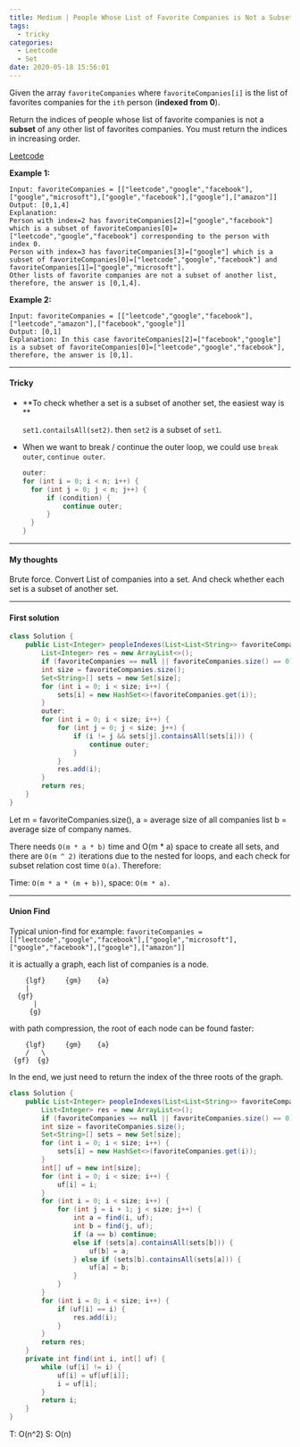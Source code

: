 ```yaml
---
title: Medium | People Whose List of Favorite Companies is Not a Subset of Another List
tags:
  - tricky
categories:
  - Leetcode
  - Set
date: 2020-05-18 15:56:01
---
```


Given the array `favoriteCompanies` where `favoriteCompanies[i]` is the list of favorites companies for the `ith` person (**indexed from 0**).

Return the indices of people whose list of favorite companies is not a **subset** of any other list of favorites companies. You must return the indices in increasing order.

[Leetcode](https://leetcode.com/problems/people-whose-list-of-favorite-companies-is-not-a-subset-of-another-list/)

<!--more-->

**Example 1:**

```
Input: favoriteCompanies = [["leetcode","google","facebook"],["google","microsoft"],["google","facebook"],["google"],["amazon"]]
Output: [0,1,4] 
Explanation: 
Person with index=2 has favoriteCompanies[2]=["google","facebook"] which is a subset of favoriteCompanies[0]=["leetcode","google","facebook"] corresponding to the person with index 0. 
Person with index=3 has favoriteCompanies[3]=["google"] which is a subset of favoriteCompanies[0]=["leetcode","google","facebook"] and favoriteCompanies[1]=["google","microsoft"]. 
Other lists of favorite companies are not a subset of another list, therefore, the answer is [0,1,4].
```

**Example 2:**

```
Input: favoriteCompanies = [["leetcode","google","facebook"],["leetcode","amazon"],["facebook","google"]]
Output: [0,1] 
Explanation: In this case favoriteCompanies[2]=["facebook","google"] is a subset of favoriteCompanies[0]=["leetcode","google","facebook"], therefore, the answer is [0,1].
```

---

#### Tricky 

- **To check whether a set is a subset of another set, the easiest way is **

  `set1.contailsAll(set2)`. then `set2` is a subset of `set1`.

- When we want to break / continue the outer loop, we could use `break outer`, `continue outer`.

  ```java
  outer:
  for (int i = 0; i < n; i++) {
  	for (int j = 0; j < n; j++) {
  		if (condition) {
  			continue outer;
  		}
  	}
  }
  ```

---

#### My thoughts 

Brute force. Convert List of companies into a set. And check whether each set is a subset of another set.

---

#### First solution 

```java
class Solution {
    public List<Integer> peopleIndexes(List<List<String>> favoriteCompanies) {
        List<Integer> res = new ArrayList<>();
        if (favoriteCompanies == null || favoriteCompanies.size() == 0) return res;
        int size = favoriteCompanies.size();
        Set<String>[] sets = new Set[size];
        for (int i = 0; i < size; i++) {
            sets[i] = new HashSet<>(favoriteCompanies.get(i));
        }
        outer:
        for (int i = 0; i < size; i++) {
            for (int j = 0; j < size; j++) {
                if (i != j && sets[j].containsAll(sets[i])) {
                    continue outer;
                }
            }
            res.add(i);
        }
        return res;
    }
}
```

Let
m = favoriteCompanies.size(),
a = average size of all companies list
b = average size of company names.

There needs `O(m * a * b)` time and O(m * a) space to create all sets, and there are `O(m ^ 2)` iterations due to the nested for loops, and each check for subset relation cost time `O(a)`. Therefore:

Time: `O(m * a * (m + b))`, space: `O(m * a)`.

---

#### Union Find

Typical union-find
for example:
`favoriteCompanies = [["leetcode","google","facebook"],["google","microsoft"],["google","facebook"],["google"],["amazon"]]`

it is actually a graph, each list of companies is a node.

```
	{lgf}     {gm}    {a}
    |  
  {gf}
	  |
	 {g}
```

with path compression, the root of each node can be found faster:

```
	{lgf}     {gm}    {a}
	/   \
 {gf}  {g}
```

In the end, we just need to return the index of the three roots of the graph.

```java
class Solution {
    public List<Integer> peopleIndexes(List<List<String>> favoriteCompanies) {
        List<Integer> res = new ArrayList<>();
        if (favoriteCompanies == null || favoriteCompanies.size() == 0) return res;
        int size = favoriteCompanies.size();
        Set<String>[] sets = new Set[size];
        for (int i = 0; i < size; i++) {
            sets[i] = new HashSet<>(favoriteCompanies.get(i));
        }
        int[] uf = new int[size];
        for (int i = 0; i < size; i++) {
            uf[i] = i;
        }
        for (int i = 0; i < size; i++) {
            for (int j = i + 1; j < size; j++) {
                int a = find(i, uf);
                int b = find(j, uf);
                if (a == b) continue;
                else if (sets[a].containsAll(sets[b])) {
                    uf[b] = a;
                } else if (sets[b].containsAll(sets[a])) {
                    uf[a] = b;
                }
            }
        }
        for (int i = 0; i < size; i++) {
            if (uf[i] == i) {
                res.add(i);
            }
        }
        return res;
    }
    private int find(int i, int[] uf) {
        while (uf[i] != i) {
            uf[i] = uf[uf[i]];
            i = uf[i];
        }
        return i;
    }
}
```

T: O(n^2)			S: O(n)